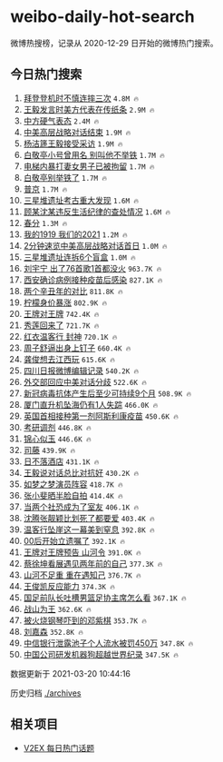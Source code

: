 # weibo-daily-hot-search

微博热搜榜，记录从 2020-12-29 日开始的微博热门搜索。

## 今日热门搜索

<!-- BEGIN -->

1. [拜登登机时不慎连摔三次](https://s.weibo.com/weibo?q=%23%E6%8B%9C%E7%99%BB%E7%99%BB%E6%9C%BA%E6%97%B6%E4%B8%8D%E6%85%8E%E8%BF%9E%E6%91%94%E4%B8%89%E6%AC%A1%23&Refer=top) `4.8M 🔥`
1. [王毅发言时美方代表在传纸条](https://s.weibo.com/weibo?q=%23%E7%8E%8B%E6%AF%85%E5%8F%91%E8%A8%80%E6%97%B6%E7%BE%8E%E6%96%B9%E4%BB%A3%E8%A1%A8%E5%9C%A8%E4%BC%A0%E7%BA%B8%E6%9D%A1%23&Refer=top) `2.9M 🔥`
1. [中方硬气表态](https://s.weibo.com/weibo?q=%23%E4%B8%AD%E6%96%B9%E7%A1%AC%E6%B0%94%E8%A1%A8%E6%80%81%23&Refer=top) `2.4M 🔥`
1. [中美高层战略对话结束](https://s.weibo.com/weibo?q=%23%E4%B8%AD%E7%BE%8E%E9%AB%98%E5%B1%82%E6%88%98%E7%95%A5%E5%AF%B9%E8%AF%9D%E7%BB%93%E6%9D%9F%23&Refer=top) `1.9M 🔥`
1. [杨洁篪王毅接受采访](https://s.weibo.com/weibo?q=%23%E6%9D%A8%E6%B4%81%E7%AF%AA%E7%8E%8B%E6%AF%85%E6%8E%A5%E5%8F%97%E9%87%87%E8%AE%BF%23&Refer=top) `1.9M 🔥`
1. [白敬亭小号曾用名 别叫他不举铁](https://s.weibo.com/weibo?q=%E7%99%BD%E6%95%AC%E4%BA%AD%E5%B0%8F%E5%8F%B7%E6%9B%BE%E7%94%A8%E5%90%8D%20%E5%88%AB%E5%8F%AB%E4%BB%96%E4%B8%8D%E4%B8%BE%E9%93%81&Refer=top) `1.7M 🔥`
1. [电梯内暴打妻女男子已被拘留](https://s.weibo.com/weibo?q=%23%E7%94%B5%E6%A2%AF%E5%86%85%E6%9A%B4%E6%89%93%E5%A6%BB%E5%A5%B3%E7%94%B7%E5%AD%90%E5%B7%B2%E8%A2%AB%E6%8B%98%E7%95%99%23&Refer=top) `1.7M 🔥`
1. [白敬亭别举铁了](https://s.weibo.com/weibo?q=%23%E7%99%BD%E6%95%AC%E4%BA%AD%E5%88%AB%E4%B8%BE%E9%93%81%E4%BA%86%23&Refer=top) `1.7M 🔥`
1. [普京](https://s.weibo.com/weibo?q=%E6%99%AE%E4%BA%AC&Refer=top) `1.7M 🔥`
1. [三星堆遗址考古重大发现](https://s.weibo.com/weibo?q=%23%E4%B8%89%E6%98%9F%E5%A0%86%E9%81%97%E5%9D%80%E8%80%83%E5%8F%A4%E9%87%8D%E5%A4%A7%E5%8F%91%E7%8E%B0%23&Refer=top) `1.6M 🔥`
1. [顾某沈某违反生活纪律的查处情况](https://s.weibo.com/weibo?q=%E9%A1%BE%E6%9F%90%E6%B2%88%E6%9F%90%E8%BF%9D%E5%8F%8D%E7%94%9F%E6%B4%BB%E7%BA%AA%E5%BE%8B%E7%9A%84%E6%9F%A5%E5%A4%84%E6%83%85%E5%86%B5&Refer=top) `1.6M 🔥`
1. [春分](https://s.weibo.com/weibo?q=%E6%98%A5%E5%88%86&Refer=top) `1.3M 🔥`
1. [我的1919 我们的2021](https://s.weibo.com/weibo?q=%E6%88%91%E7%9A%841919%20%E6%88%91%E4%BB%AC%E7%9A%842021&Refer=top) `1.2M 🔥`
1. [2分钟速览中美高层战略对话首日](https://s.weibo.com/weibo?q=%232%E5%88%86%E9%92%9F%E9%80%9F%E8%A7%88%E4%B8%AD%E7%BE%8E%E9%AB%98%E5%B1%82%E6%88%98%E7%95%A5%E5%AF%B9%E8%AF%9D%E9%A6%96%E6%97%A5%23&Refer=top) `1.0M 🔥`
1. [三星堆遗址连拆6个盲盒](https://s.weibo.com/weibo?q=%23%E4%B8%89%E6%98%9F%E5%A0%86%E9%81%97%E5%9D%80%E8%BF%9E%E6%8B%866%E4%B8%AA%E7%9B%B2%E7%9B%92%23&Refer=top) `1.0M 🔥`
1. [刘宇宁 出了76首歌1首都没火](https://s.weibo.com/weibo?q=%E5%88%98%E5%AE%87%E5%AE%81%20%E5%87%BA%E4%BA%8676%E9%A6%96%E6%AD%8C1%E9%A6%96%E9%83%BD%E6%B2%A1%E7%81%AB&Refer=top) `963.7K 🔥`
1. [西安确诊病例接种疫苗后感染](https://s.weibo.com/weibo?q=%23%E8%A5%BF%E5%AE%89%E7%A1%AE%E8%AF%8A%E7%97%85%E4%BE%8B%E6%8E%A5%E7%A7%8D%E7%96%AB%E8%8B%97%E5%90%8E%E6%84%9F%E6%9F%93%23&Refer=top) `827.1K 🔥`
1. [两个辛丑年的对比](https://s.weibo.com/weibo?q=%23%E4%B8%A4%E4%B8%AA%E8%BE%9B%E4%B8%91%E5%B9%B4%E7%9A%84%E5%AF%B9%E6%AF%94%23&Refer=top) `811.8K 🔥`
1. [柠檬身价暴涨](https://s.weibo.com/weibo?q=%23%E6%9F%A0%E6%AA%AC%E8%BA%AB%E4%BB%B7%E6%9A%B4%E6%B6%A8%23&Refer=top) `802.9K 🔥`
1. [王牌对王牌](https://s.weibo.com/weibo?q=%E7%8E%8B%E7%89%8C%E5%AF%B9%E7%8E%8B%E7%89%8C&Refer=top) `742.4K 🔥`
1. [秀莲回来了](https://s.weibo.com/weibo?q=%23%E7%A7%80%E8%8E%B2%E5%9B%9E%E6%9D%A5%E4%BA%86%23&Refer=top) `721.7K 🔥`
1. [红衣温客行 封神](https://s.weibo.com/weibo?q=%E7%BA%A2%E8%A1%A3%E6%B8%A9%E5%AE%A2%E8%A1%8C%20%E5%B0%81%E7%A5%9E&Refer=top) `720.1K 🔥`
1. [周子舒逼出身上钉子](https://s.weibo.com/weibo?q=%23%E5%91%A8%E5%AD%90%E8%88%92%E9%80%BC%E5%87%BA%E8%BA%AB%E4%B8%8A%E9%92%89%E5%AD%90%23&Refer=top) `660.4K 🔥`
1. [龚俊想去江西玩](https://s.weibo.com/weibo?q=%23%E9%BE%9A%E4%BF%8A%E6%83%B3%E5%8E%BB%E6%B1%9F%E8%A5%BF%E7%8E%A9%23&Refer=top) `615.6K 🔥`
1. [四川日报微博编辑记录](https://s.weibo.com/weibo?q=%E5%9B%9B%E5%B7%9D%E6%97%A5%E6%8A%A5%E5%BE%AE%E5%8D%9A%E7%BC%96%E8%BE%91%E8%AE%B0%E5%BD%95&Refer=top) `540.2K 🔥`
1. [外交部回应中美对话分歧](https://s.weibo.com/weibo?q=%23%E5%A4%96%E4%BA%A4%E9%83%A8%E5%9B%9E%E5%BA%94%E4%B8%AD%E7%BE%8E%E5%AF%B9%E8%AF%9D%E5%88%86%E6%AD%A7%23&Refer=top) `522.6K 🔥`
1. [新冠病毒抗体产生后至少可持续9个月](https://s.weibo.com/weibo?q=%23%E6%96%B0%E5%86%A0%E7%97%85%E6%AF%92%E6%8A%97%E4%BD%93%E4%BA%A7%E7%94%9F%E5%90%8E%E8%87%B3%E5%B0%91%E5%8F%AF%E6%8C%81%E7%BB%AD9%E4%B8%AA%E6%9C%88%23&Refer=top) `508.9K 🔥`
1. [厦门直升机坠海仍有1人失踪](https://s.weibo.com/weibo?q=%E5%8E%A6%E9%97%A8%E7%9B%B4%E5%8D%87%E6%9C%BA%E5%9D%A0%E6%B5%B7%E4%BB%8D%E6%9C%891%E4%BA%BA%E5%A4%B1%E8%B8%AA&Refer=top) `466.0K 🔥`
1. [英国首相接种第一剂阿斯利康疫苗](https://s.weibo.com/weibo?q=%23%E8%8B%B1%E5%9B%BD%E9%A6%96%E7%9B%B8%E6%8E%A5%E7%A7%8D%E7%AC%AC%E4%B8%80%E5%89%82%E9%98%BF%E6%96%AF%E5%88%A9%E5%BA%B7%E7%96%AB%E8%8B%97%23&Refer=top) `450.6K 🔥`
1. [考研调剂](https://s.weibo.com/weibo?q=%E8%80%83%E7%A0%94%E8%B0%83%E5%89%82&Refer=top) `446.8K 🔥`
1. [锦心似玉](https://s.weibo.com/weibo?q=%E9%94%A6%E5%BF%83%E4%BC%BC%E7%8E%89&Refer=top) `446.6K 🔥`
1. [司藤](https://s.weibo.com/weibo?q=%E5%8F%B8%E8%97%A4&Refer=top) `439.9K 🔥`
1. [日不落酒店](https://s.weibo.com/weibo?q=%E6%97%A5%E4%B8%8D%E8%90%BD%E9%85%92%E5%BA%97&Refer=top) `431.1K 🔥`
1. [王毅说对话总比对抗好](https://s.weibo.com/weibo?q=%23%E7%8E%8B%E6%AF%85%E8%AF%B4%E5%AF%B9%E8%AF%9D%E6%80%BB%E6%AF%94%E5%AF%B9%E6%8A%97%E5%A5%BD%23&Refer=top) `430.2K 🔥`
1. [如梦之梦演员阵容](https://s.weibo.com/weibo?q=%23%E5%A6%82%E6%A2%A6%E4%B9%8B%E6%A2%A6%E6%BC%94%E5%91%98%E9%98%B5%E5%AE%B9%23&Refer=top) `418.7K 🔥`
1. [张小斐晒半脸自拍](https://s.weibo.com/weibo?q=%E5%BC%A0%E5%B0%8F%E6%96%90%E6%99%92%E5%8D%8A%E8%84%B8%E8%87%AA%E6%8B%8D&Refer=top) `414.4K 🔥`
1. [当两个社恐成为了室友](https://s.weibo.com/weibo?q=%23%E5%BD%93%E4%B8%A4%E4%B8%AA%E7%A4%BE%E6%81%90%E6%88%90%E4%B8%BA%E4%BA%86%E5%AE%A4%E5%8F%8B%23&Refer=top) `406.1K 🔥`
1. [沈腾张靓颖比划死了都要爱](https://s.weibo.com/weibo?q=%E6%B2%88%E8%85%BE%E5%BC%A0%E9%9D%93%E9%A2%96%E6%AF%94%E5%88%92%E6%AD%BB%E4%BA%86%E9%83%BD%E8%A6%81%E7%88%B1&Refer=top) `403.4K 🔥`
1. [温客行坠崖这一幕美到窒息](https://s.weibo.com/weibo?q=%23%E6%B8%A9%E5%AE%A2%E8%A1%8C%E5%9D%A0%E5%B4%96%E8%BF%99%E4%B8%80%E5%B9%95%E7%BE%8E%E5%88%B0%E7%AA%92%E6%81%AF%23&Refer=top) `392.8K 🔥`
1. [00后开始立遗嘱了](https://s.weibo.com/weibo?q=%2300%E5%90%8E%E5%BC%80%E5%A7%8B%E7%AB%8B%E9%81%97%E5%98%B1%E4%BA%86%23&Refer=top) `392.1K 🔥`
1. [王牌对王牌预告 山河令](https://s.weibo.com/weibo?q=%E7%8E%8B%E7%89%8C%E5%AF%B9%E7%8E%8B%E7%89%8C%E9%A2%84%E5%91%8A%20%E5%B1%B1%E6%B2%B3%E4%BB%A4&Refer=top) `391.0K 🔥`
1. [蔡徐坤看展遇见两年前的自己](https://s.weibo.com/weibo?q=%23%E8%94%A1%E5%BE%90%E5%9D%A4%E7%9C%8B%E5%B1%95%E9%81%87%E8%A7%81%E4%B8%A4%E5%B9%B4%E5%89%8D%E7%9A%84%E8%87%AA%E5%B7%B1%23&Refer=top) `377.3K 🔥`
1. [山河不足重 重在遇知己](https://s.weibo.com/weibo?q=%E5%B1%B1%E6%B2%B3%E4%B8%8D%E8%B6%B3%E9%87%8D%20%E9%87%8D%E5%9C%A8%E9%81%87%E7%9F%A5%E5%B7%B1&Refer=top) `376.7K 🔥`
1. [王俊凯反应能力](https://s.weibo.com/weibo?q=%23%E7%8E%8B%E4%BF%8A%E5%87%AF%E5%8F%8D%E5%BA%94%E8%83%BD%E5%8A%9B%23&Refer=top) `374.3K 🔥`
1. [国足前队长吐槽男篮足协主席怎么看](https://s.weibo.com/weibo?q=%23%E5%9B%BD%E8%B6%B3%E5%89%8D%E9%98%9F%E9%95%BF%E5%90%90%E6%A7%BD%E7%94%B7%E7%AF%AE%E8%B6%B3%E5%8D%8F%E4%B8%BB%E5%B8%AD%E6%80%8E%E4%B9%88%E7%9C%8B%23&Refer=top) `367.1K 🔥`
1. [战山为王](https://s.weibo.com/weibo?q=%E6%88%98%E5%B1%B1%E4%B8%BA%E7%8E%8B&Refer=top) `362.6K 🔥`
1. [被火烧钢琴吓到的邓紫棋](https://s.weibo.com/weibo?q=%23%E8%A2%AB%E7%81%AB%E7%83%A7%E9%92%A2%E7%90%B4%E5%90%93%E5%88%B0%E7%9A%84%E9%82%93%E7%B4%AB%E6%A3%8B%23&Refer=top) `353.7K 🔥`
1. [刘嘉森](https://s.weibo.com/weibo?q=%E5%88%98%E5%98%89%E6%A3%AE&Refer=top) `352.8K 🔥`
1. [中信银行泄露池子个人流水被罚450万](https://s.weibo.com/weibo?q=%E4%B8%AD%E4%BF%A1%E9%93%B6%E8%A1%8C%E6%B3%84%E9%9C%B2%E6%B1%A0%E5%AD%90%E4%B8%AA%E4%BA%BA%E6%B5%81%E6%B0%B4%E8%A2%AB%E7%BD%9A450%E4%B8%87&Refer=top) `347.8K 🔥`
1. [中国公司研发机器狗超越世界纪录](https://s.weibo.com/weibo?q=%23%E4%B8%AD%E5%9B%BD%E5%85%AC%E5%8F%B8%E7%A0%94%E5%8F%91%E6%9C%BA%E5%99%A8%E7%8B%97%E8%B6%85%E8%B6%8A%E4%B8%96%E7%95%8C%E7%BA%AA%E5%BD%95%23&Refer=top) `347.5K 🔥`

数据更新于 2021-03-20 10:44:16

<!-- END -->

历史归档 [./archives](./archives)

## 相关项目

- [V2EX 每日热门话题](https://github.com/boojack/v2ex-daily-hot-topic)
